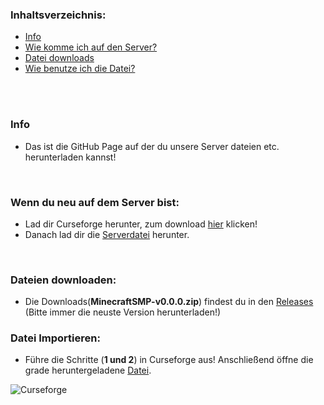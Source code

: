 ### Inhaltsverzeichnis:
- [Info](#info)
- [Wie komme ich auf den Server?](#wenn-du-neu-auf-dem-server-bist)
- [Datei downloads](#dateien-downloaden)
- [Wie benutze ich die Datei?](#datei-importieren)
<br>
<br>

### Info
- Das ist die GitHub Page auf der du unsere Server dateien etc. herunterladen kannst!
<br>

### Wenn du neu auf dem Server bist:
- Lad dir Curseforge herunter, zum download [hier](https://download.overwolf.com/installer/prod/36746b2fd3937f46da7f04b192ca39f4/CurseForge%20Windows%20-%20Installer.exe) klicken!
- Danach lad dir die [Serverdatei](#dateien-downloaden) herunter.
<br>

### Dateien downloaden:
- Die Downloads(**MinecraftSMP-v0.0.0.zip**) findest du in den [Releases](https://github.com/xwumps/McServerData/releases) (Bitte immer die neuste Version herunterladen!)



### Datei Importieren:
- Führe die Schritte (**1 und 2**) in Curseforge aus! Anschließend öffne die grade heruntergeladene [Datei](#dateien-downloaden).

![Curseforge](IMG_000.jpeg)
